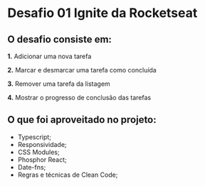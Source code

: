 # Desafio 01 Ignite da Rocketseat

## O desafio consiste em:

**1.** Adicionar uma nova tarefa

**2.** Marcar e desmarcar uma tarefa como concluída

**3.** Remover uma tarefa da listagem

**4.** Mostrar o progresso de conclusão das tarefas

## O que foi aproveitado no projeto:

- Typescript;
- Responsividade;
- CSS Modules;
- Phosphor React;
- Date-fns;
- Regras e técnicas de Clean Code;
